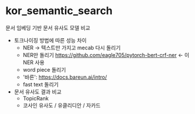 # kor_semantic_search
문서 임베딩 기반 문서 유사도 모델 비교
- 토크나이징 방법에 따른 성능 차이
    - NER -> 텍스트만 가지고 mecab 다시 돌리기
    - NER만 돌리기 https://github.com/eagle705/pytorch-bert-crf-ner <- 이 NER 사용
    - word piece 돌리기
    - '바른': https://docs.bareun.ai/intro/
    - fast text 돌리기
- 문서 유사도 결과 비교
    - TopicRank
    - 코사인 유사도 / 유클리디안 / 자카드
